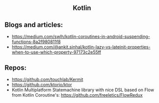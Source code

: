 <h2 align="center">Kotlin</h2>

## Blogs and articles:

- https://medium.com/swlh/kotlin-coroutines-in-android-suspending-functions-8a2f980811f8
- https://medium.com/@ankit.sinhal/kotlin-lazy-vs-lateinit-properties-when-to-use-which-property-97173c2e55ff

## Repos:

- https://github.com/touchlab/Kermit
- https://github.com/ktorio/ktor
- Kotlin Multiplatform Statemachine library with nice DSL based on Flow from Kotlin Coroutine's: https://github.com/freeletics/FlowRedux
